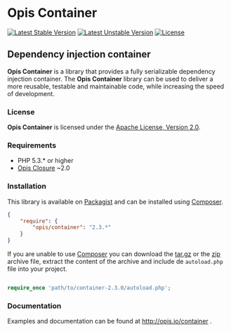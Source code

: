 Opis Container
==============
[![Latest Stable Version](https://poser.pugx.org/opis/container/version.png)](https://packagist.org/packages/opis/container)
[![Latest Unstable Version](https://poser.pugx.org/opis/container/v/unstable.png)](//packagist.org/packages/opis/container)
[![License](https://poser.pugx.org/opis/container/license.png)](https://packagist.org/packages/opis/container)

Dependency injection container
-------------------
**Opis Container** is a library that provides a fully serializable dependency injection container.
The **Opis Container** library can be used to deliver a more reusable, testable and maintainable code,
while increasing the speed of development. 

### License

**Opis Container** is licensed under the [Apache License, Version 2.0](http://www.apache.org/licenses/LICENSE-2.0). 

### Requirements

* PHP 5.3.* or higher
* [Opis Closure](http://www.opis.io/closure) ~2.0

### Installation

This library is available on [Packagist](https://packagist.org/packages/opis/container) and can be installed using [Composer](http://getcomposer.org).

```json
{
    "require": {
        "opis/container": "2.3.*"
    }
}
```

If you are unable to use [Composer](http://getcomposer.org) you can download the
[tar.gz](https://github.com/opis/container/archive/2.3.0.tar.gz) or the [zip](https://github.com/opis/container/archive/2.3.0.zip)
archive file, extract the content of the archive and include de `autoload.php` file into your project. 

```php

require_once 'path/to/container-2.3.0/autoload.php';

```

### Documentation

Examples and documentation can be found at http://opis.io/container .
